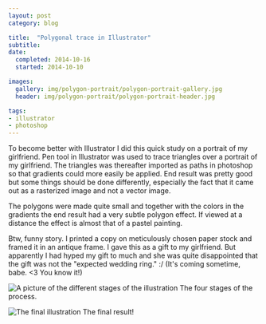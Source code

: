 ```yaml
---
layout: post
category: blog

title:  "Polygonal trace in Illustrator"
subtitle:
date:
  completed: 2014-10-16
  started: 2014-10-10

images:
  gallery: img/polygon-portrait/polygon-portrait-gallery.jpg
  header: img/polygon-portrait/polygon-portrait-header.jpg

tags:
- illustrator
- photoshop
---
```


To become better with Illustrator I did this quick study on a portrait of my girlfriend. Pen tool in Illustrator was used to trace triangles over a portrait of my girlfriend. The triangles was thereafter imported as paths in photoshop so that gradients could more easily be applied. End result was pretty good but some things should be done differently, especially the fact that it came out as a rasterized image and not a vector image. <!--more-->

The polygons were made quite small and together with the colors in the gradients the end result had a very subtle polygon effect. If viewed at a distance the effect is almost that of a pastel painting.

Btw, funny story. I printed a copy on meticulously chosen paper stock and framed it in an antique frame. I gave this as a gift to my girlfriend. But apparently I had hyped my gift to much and she was quite disappointed that the gift was not the "expected wedding ring." :/ (It's coming sometime, babe. <3 You know it!)

![A picture of the different stages of the illustration](../../../../img/polygon-portrait/polygon-portrait-process.jpg "Polygon portrait process")
The four stages of the process.

![The final illustration](../../../../img/polygon-portrait/polygon-portrait-final.jpg "Polygon portrait final")
The final result!

